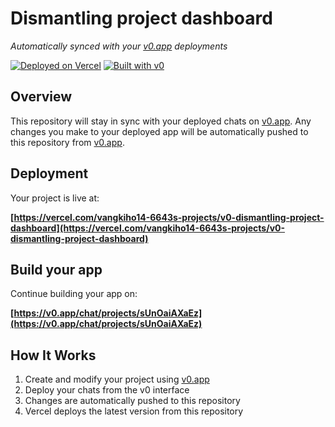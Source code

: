 # Dismantling project dashboard

*Automatically synced with your [v0.app](https://v0.app) deployments*

[![Deployed on Vercel](https://img.shields.io/badge/Deployed%20on-Vercel-black?style=for-the-badge&logo=vercel)](https://vercel.com/vangkiho14-6643s-projects/v0-dismantling-project-dashboard)
[![Built with v0](https://img.shields.io/badge/Built%20with-v0.app-black?style=for-the-badge)](https://v0.app/chat/projects/sUnOaiAXaEz)

## Overview

This repository will stay in sync with your deployed chats on [v0.app](https://v0.app).
Any changes you make to your deployed app will be automatically pushed to this repository from [v0.app](https://v0.app).

## Deployment

Your project is live at:

**[https://vercel.com/vangkiho14-6643s-projects/v0-dismantling-project-dashboard](https://vercel.com/vangkiho14-6643s-projects/v0-dismantling-project-dashboard)**

## Build your app

Continue building your app on:

**[https://v0.app/chat/projects/sUnOaiAXaEz](https://v0.app/chat/projects/sUnOaiAXaEz)**

## How It Works

1. Create and modify your project using [v0.app](https://v0.app)
2. Deploy your chats from the v0 interface
3. Changes are automatically pushed to this repository
4. Vercel deploys the latest version from this repository